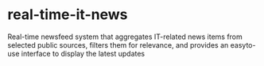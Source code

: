 # real-time-it-news
Real-time newsfeed system that aggregates IT-related news items from selected public sources, filters them for relevance, and provides an easyto-use interface to display the latest updates
